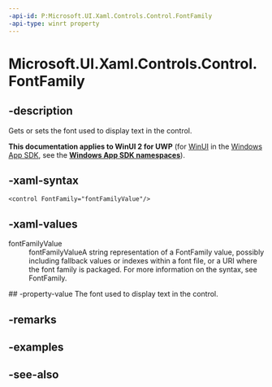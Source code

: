 ```yaml
---
-api-id: P:Microsoft.UI.Xaml.Controls.Control.FontFamily
-api-type: winrt property
---
```


<!-- Property syntax
public Windows.UI.Xaml.Media.FontFamily FontFamily { get;  set; }
-->

# Microsoft.UI.Xaml.Controls.Control.FontFamily

## -description
Gets or sets the font used to display text in the control.

**This documentation applies to WinUI 2 for UWP** (for [WinUI](/windows/apps/winui/winui3/) in the [Windows App SDK](/windows/apps/windows-app-sdk/), see the **[Windows App SDK namespaces](/windows/windows-app-sdk/api/winrt/)**).

## -xaml-syntax
```xaml
<control FontFamily="fontFamilyValue"/>
```


## -xaml-values
<dl><dt>fontFamilyValue</dt><dd>fontFamilyValueA string representation of a FontFamily value, possibly including fallback values or indexes within a font file, or a URI where the font family is packaged. For more information on the syntax, see FontFamily.</dd>
</dl>
## -property-value
The font used to display text in the control.

## -remarks

## -examples

## -see-also

